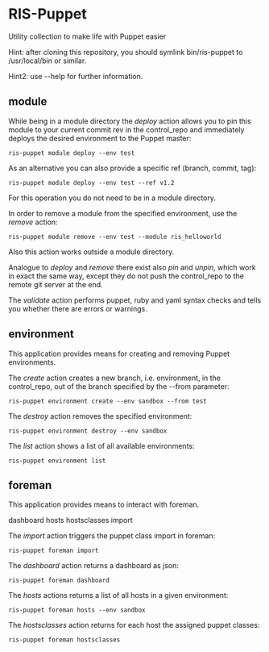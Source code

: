 RIS-Puppet
==========

Utility collection to make life with Puppet easier

Hint: after cloning this repository, you should symlink bin/ris-puppet
to /usr/local/bin or similar.

Hint2: use --help for further information.


module
------
While being in a module directory the *deploy* action allows you to
pin this module to your current commit rev in the control\_repo and
immediately deploys the desired environment to the Puppet master:

    ris-puppet module deploy --env test

As an alternative you can also provide a specific ref (branch, commit,
tag):

    ris-puppet module deploy --env test --ref v1.2

For this operation you do not need to be in a module directory.

In order to remove a module from the specified environment, use the
*remove* action:

    ris-puppet module remove --env test --module ris_helloworld

Also this action works outside a module directory.

Analogue to *deploy* and *remove* there exist also *pin* and *unpin*,
which work in exact the same way, except they do not push the
control\_repo to the remote git server at the end.

The *validate* action performs puppet, ruby and yaml syntax checks
and tells you whether there are errors or warnings.


environment
-----------
This application provides means for creating and removing Puppet
environments.

The *create* action creates a new branch, i.e. environment, in the 
control\_repo, out of the branch specified by the --from parameter:

    ris-puppet environment create --env sandbox --from test

The *destroy* action removes the specified environment:

    ris-puppet environment destroy --env sandbox

The *list* action shows a list of all available environments:

    ris-puppet environment list


foreman
-------
This application provides means to interact with foreman.

dashboard     hosts         hostsclasses  import

The *import* action triggers the puppet class import in foreman:

    ris-puppet foreman import

The *dashboard* action returns a dashboard as json:

    ris-puppet foreman dashboard

The *hosts* actions returns a list of all hosts in a given environment:

    ris-puppet foreman hosts --env sandbox

The *hostsclasses* action returns for each host the assigned puppet classes:

    ris-puppet foreman hostsclasses

